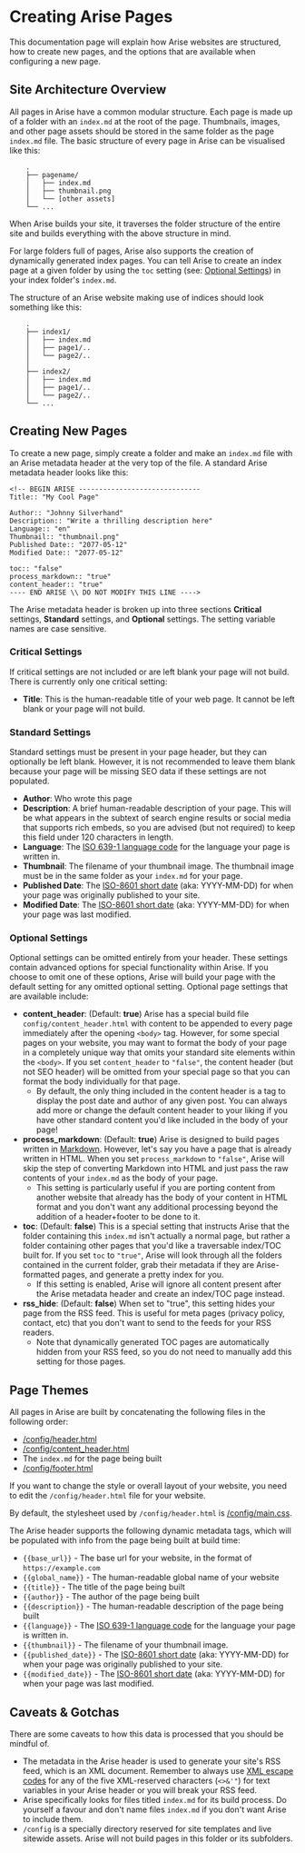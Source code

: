 # Creating Arise Pages

This documentation page will explain how Arise websites are structured, how to create new pages, and the options that are available when configuring a new page.

## Site Architecture Overview

All pages in Arise have a common modular structure. Each page is made up of a folder with an `index.md` at the root of the page. Thumbnails, images, and other page assets should be stored in the same folder as the page `index.md` file. The basic structure of every page in Arise can be visualised like this:

```
    .
    ├── pagename/
    │   ├── index.md
    │   ├── thumbnail.png
    │   └── [other assets]
    └── ...
```

When Arise builds your site, it traverses the folder structure of the entire site and builds everything with the above structure in mind.

For large folders full of pages, Arise also supports the creation of dynamically generated index pages. You can tell Arise to create an index page at a given folder by using the `toc` setting (see: [Optional Settings](#optional-settings)) in your index folder's `index.md`. 

The structure of an Arise website making use of indices should look something like this:

```
    .
    ├── index1/
    │   ├── index.md
    │   ├── page1/..
    │   └── page2/..
    │
    ├── index2/
    │   ├── index.md                                   
    │   ├── page1/..                                                                   
    │   └── page2/..  
    └── ...
```


## Creating New Pages

To create a new page, simply create a folder and make an `index.md` file with an Arise metadata header at the very top of the file. A standard Arise metadata header looks like this:

```
<!-- BEGIN ARISE ------------------------------
Title:: "My Cool Page"

Author:: "Johnny Silverhand"
Description:: "Write a thrilling description here"
Language:: "en"
Thumbnail:: "thumbnail.png"
Published Date:: "2077-05-12"
Modified Date:: "2077-05-12"

toc:: "false"
process_markdown:: "true"
content_header:: "true"
---- END ARISE \\ DO NOT MODIFY THIS LINE ---->
```

The Arise metadata header is broken up into three sections **Critical** settings, **Standard** settings, and **Optional** settings. The setting variable names are case sensitive.

### Critical Settings

If critical settings are not included or are left blank your page will not build. There is currently only one critical setting:

- **Title**: This is the human-readable title of your web page. It cannot be left blank or your page will not build.

### Standard Settings

Standard settings must be present in your page header, but they can optionally be left blank. However, it is not recommended to leave them blank because your page will be missing SEO data if these settings are not populated.

- **Author**: Who wrote this page
- **Description**: A brief human-readable description of your page. This will be what appears in the subtext of search engine results or social media that supports rich embeds, so you are advised (but not required) to keep this field under 120 characters in length.
- **Language**: The [ISO 639-1 language code](https://www.w3schools.com/tags/ref_language_codes.asp) for the language your page is written in.
- **Thumbnail**: The filename of your thumbnail image. The thumbnail image must be in the same folder as your `index.md` for your page.
- **Published Date**: The [ISO-8601 short date](https://en.wikipedia.org/wiki/ISO_8601#Calendar_dates) (aka: YYYY-MM-DD) for when your page was originally published to your site.
- **Modified Date**: The [ISO-8601 short date](https://en.wikipedia.org/wiki/ISO_8601#Calendar_dates) (aka: YYYY-MM-DD) for when your page was last modified.

### Optional Settings

Optional settings can be omitted entirely from your header. These settings contain advanced options for special functionality within Arise. If you choose to omit one of these options, Arise will build your page with the default setting for any omitted optional setting. Optional page settings that are available include:

- **content_header**: (Default: **true**) Arise has a special build file `config/content_header.html` with content to be appended to every page immediately after the opening `<body>` tag.  However, for some special pages on your website, you may want to format the body of your page in a completely unique way that omits your standard site elements within the `<body>`. If you set `content_header` to `"false"`, the content header (but not SEO header) will be omitted from your special page so that you can format the body individually for that page.
    - By default, the only thing included in the content header is a tag to display the post date and author of any given post. You can always add more or change the default content header to your liking if you have other standard content you'd like included in the body of your page!
- **process_markdown**: (Default: **true**) Arise is designed to build pages written in [Markdown](https://daringfireball.net/projects/markdown/). However, let's say you have a page that is already written in HTML. When you set `process_markdown` to `"false"`, Arise will skip the step of converting Markdown into HTML and just pass the raw contents of your `index.md` as the body of your page. 
    - This setting is particularly useful if you are porting content from another website that already has the body of your content in HTML format and you don't want any additional processing beyond the addition of a header+footer to be done to it.
- **toc**: (Default: **false**) This is a special setting that instructs Arise that the folder containing this `index.md` isn't actually a normal page, but rather a folder containing other pages that you'd like a traversable index/TOC built for. If you set `toc` to `"true"`, Arise will look through all the folders contained in the current folder, grab their metadata if they are Arise-formatted pages, and generate a pretty index for you.
    - If this setting is enabled, Arise will ignore all content present after the Arise metadata header and create an index/TOC page instead.
- **rss_hide**: (Default: **false**) When set to "true", this setting hides your page from the RSS feed. This is useful for meta pages (privacy policy, contact, etc) that you don't want to send to the feeds for your RSS readers.
    - Note that dynamically generated TOC pages are automatically hidden from your RSS feed, so you do not need to manually add this setting for those pages.

## Page Themes

All pages in Arise are built by concatenating the following files in the following order:
- [/config/header.html](/arise-source/config/header.html)
- [/config/content_header.html](/arise-source/config/content_header.html)
- The `index.md` for the page being built
- [/config/footer.html](/arise-source/config/footer.html)

If you want to change the style or overall layout of your website, you need to edit the `/config/header.html` file for your website.

By default, the stylesheet used by `/config/header.html` is [/config/main.css](/arise-source/config/main.css).

The Arise header supports the following dynamic metadata tags, which will be populated with info from the page being built at build time:
- `{{base_url}}` - The base url for your website, in the format of `https://example.com`
- `{{global_name}}` - The human-readable global name of your website
- `{{title}}` - The title of the page being built
- `{{author}}` - The author of the page being built
- `{{description}}` - The human-readable description of the page being built
- `{{language}}` - The [ISO 639-1 language code](https://www.w3schools.com/tags/ref_language_codes.asp) for the language your page is written in.
- `{{thumbnail}}` - The filename of your thumbnail image.
- `{{published_date}}` - The [ISO-8601 short date](https://en.wikipedia.org/wiki/ISO_8601#Calendar_dates) (aka: YYYY-MM-DD) for when your page was originally published to your site.
- `{{modified_date}}` - The [ISO-8601 short date](https://en.wikipedia.org/wiki/ISO_8601#Calendar_dates) (aka: YYYY-MM-DD) for when your page was last modified.

## Caveats & Gotchas

There are some caveats to how this data is processed that you should be mindful of.

- The metadata in the Arise header is used to generate your site's RSS feed, which is an XML document. Remember to always use [XML escape codes](https://docs.oracle.com/cd/A97335_02/apps.102/bc4j/developing_bc_projects/obcCustomXml.htm) for any of the five XML-reserved characters (`<>&'"`) for text variables in your Arise header or you will break your RSS feed.
- Arise specifically looks for files titled `index.md` for its build process. Do yourself a favour and don't name files `index.md` if you don't want Arise to include them.
- `/config` is a specially directory reserved for site templates and live sitewide assets. Arise will not build pages in this folder or its subfolders.

